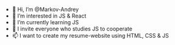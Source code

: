 - 👋 Hi, I’m @Markov-Andrey
- 👀 I’m interested in JS & React
- 🌱 I’m currently learning JS
- 💞️ I invite everyone who studies JS to cooperate
- 📫 I want to create my resume-website using HTML, CSS & JS

<!---
Markov-Andrey/Markov-Andrey is a ✨ special ✨ repository because its `README.md` (this file) appears on your GitHub profile.
You can click the Preview link to take a look at your changes.
--->
